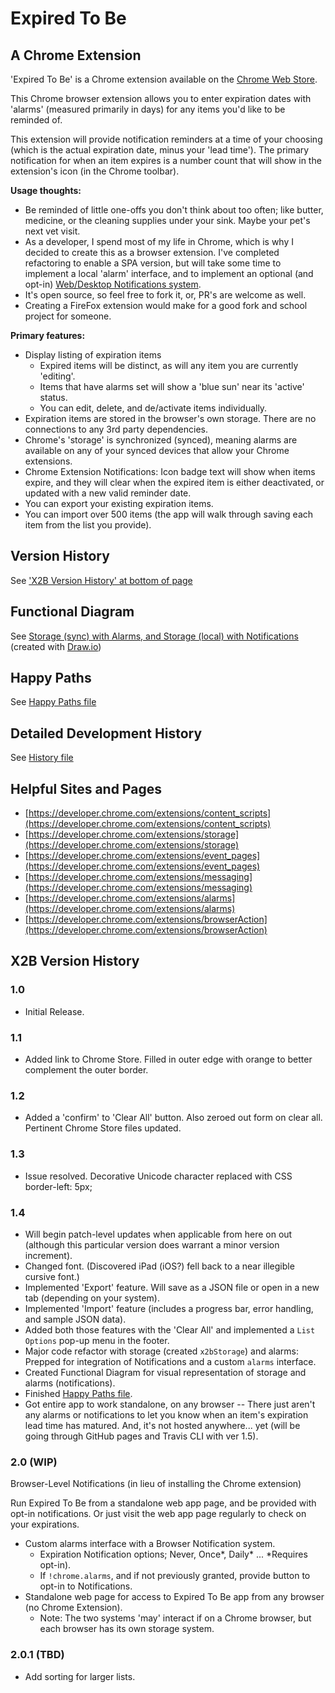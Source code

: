 # Expired To Be

## A Chrome Extension

'Expired To Be' is a Chrome extension available on the [Chrome Web Store](https://chrome.google.com/webstore/detail/expired-to-be/kamjiblbgmiobifooelpmlkojmadmcan).

This Chrome browser extension allows you to enter expiration dates with 'alarms' (measured primarily in days) for any items you'd like to be reminded of.

This extension will provide notification reminders at a time of your choosing (which is the actual expiration date, minus your 'lead time'). The primary notification for when an item expires is a number count that will show in the extension's icon (in the Chrome toolbar).

**Usage thoughts:**

  - Be reminded of little one-offs you don't think about too often; like butter, medicine, or the cleaning supplies under your sink. Maybe your pet's next vet visit.
  - As a developer, I spend most of my life in Chrome, which is why I decided to create this as a browser extension. I've completed refactoring to enable a SPA version, but will take some time to implement a local 'alarm' interface, and to implement an optional (and opt-in) [Web/Desktop Notifications system](https://developer.mozilla.org/en-US/docs/Web/API/notification).
  - It's open source, so feel free to fork it, or, PR's are welcome as well.
  - Creating a FireFox extension would make for a good fork and school project for someone.

**Primary features:**

  - Display listing of expiration items
  	+ Expired items will be distinct, as will any item you are currently 'editing'.
  	+ Items that have alarms set will show a 'blue sun' near its 'active' status.
  	+ You can edit, delete, and de/activate items individually.
  - Expiration items are stored in the browser's own storage. There are no connections to any 3rd party dependencies.
  - Chrome's 'storage' is synchronized (synced), meaning alarms are available on any of your synced devices that allow your Chrome extensions.
  - Chrome Extension Notifications: Icon badge text will show when items expire, and they will clear when the expired item is either deactivated, or updated with a new valid reminder date.
  - You can export your existing expiration items.
  - You can import over 500 items (the app will walk through saving each item from the list you provide).

## Version History

See ['X2B Version History' at bottom of page](#x2b-version-history)

## Functional Diagram

See [Storage (sync) with Alarms, and Storage (local) with Notifications](https://www.draw.io/?lightbox=1&highlight=0000ff&edit=_blank&layers=1&nav=1&title=expired-to-be.xml#Uhttps%3A%2F%2Fdrive.google.com%2Fuc%3Fid%3D1mTxbVo9d5hfpxvEPvz_4I65Cb0YU3LUG%26export%3Ddownload) (created with [Draw.io](https://www.draw.io/))

## Happy Paths

See [Happy Paths file](assets/x2b-happy-paths.md)

## Detailed Development History

See [History file](history.md)

## Helpful Sites and Pages

  * [https://developer.chrome.com/extensions/content_scripts](https://developer.chrome.com/extensions/content_scripts)
  * [https://developer.chrome.com/extensions/storage](https://developer.chrome.com/extensions/storage)
  * [https://developer.chrome.com/extensions/event_pages](https://developer.chrome.com/extensions/event_pages)
  * [https://developer.chrome.com/extensions/messaging](https://developer.chrome.com/extensions/messaging)
  * [https://developer.chrome.com/extensions/alarms](https://developer.chrome.com/extensions/alarms)
  * [https://developer.chrome.com/extensions/browserAction](https://developer.chrome.com/extensions/browserAction)

## X2B Version History

### 1.0

  - Initial Release.

### 1.1

  - Added link to Chrome Store. Filled in outer edge with orange to better complement the outer border.
 
### 1.2
 
  - Added a 'confirm' to 'Clear All' button. Also zeroed out form on clear all. Pertinent Chrome Store files updated.

### 1.3

  - Issue resolved. Decorative Unicode character replaced with CSS border-left: 5px;

### 1.4

  - Will begin patch-level updates when applicable from here on out (although this particular version does warrant a minor version increment).
  - Changed font. (Discovered iPad (iOS?) fell back to a near illegible cursive font.)
  - Implemented 'Export' feature. Will save as a JSON file or open in a new tab (depending on your system).
  - Implemented 'Import' feature (includes a progress bar, error handling, and sample JSON data).
  - Added both those features with the 'Clear All' and implemented a `List Options` pop-up menu in the footer.
  - Major code refactor with storage (created `x2bStorage`) and alarms: Prepped for integration of Notifications and a custom `alarms` interface.
  - Created Functional Diagram for visual representation of storage and alarms (notifications).
  - Finished [Happy Paths file](assets/x2b-happy-paths.md).
  - Got entire app to work standalone, on any browser -- There just aren't any alarms or notifications to let you know when an item's expiration lead time has matured. And, it's not hosted anywhere... yet (will be going through GitHub pages and Travis CLI with ver 1.5).

### 2.0 (WIP)

Browser-Level Notifications (in lieu of installing the Chrome extension)

Run Expired To Be from a standalone web app page, and be provided with opt-in notifications. Or just visit the web app page regularly to check on your expirations.

  - Custom alarms interface with a Browser Notification system.
    - Expiration Notification options; Never, Once*, Daily* ... *Requires opt-in).
    - If `!chrome.alarms`, and if not previously granted, provide button to opt-in to Notifications.
  - Standalone web page for access to Expired To Be app from any browser (no Chrome Extension).
    - Note: The two systems 'may' interact if on a Chrome browser, but each browser has its own storage system.

### 2.0.1 (TBD)

  - Add sorting for larger lists.
